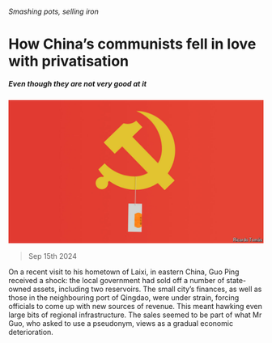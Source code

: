 ###### Smashing pots, selling iron

# How China’s communists fell in love with privatisation 

##### Even though they are not very good at it 

![image](images/20240921_FND001.jpg) 

> Sep 15th 2024 

On a recent visit to his hometown of Laixi, in eastern China, Guo Ping received a shock: the local government had sold off a number of state-owned assets, including two reservoirs. The small city’s finances, as well as those in the neighbouring port of Qingdao, were under strain, forcing officials to come up with new sources of revenue. This meant hawking even large bits of regional infrastructure. The sales seemed to be part of what Mr Guo, who asked to use a pseudonym, views as a gradual economic deterioration. 

